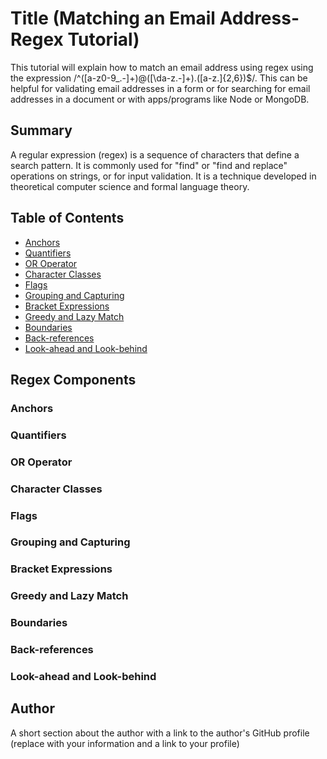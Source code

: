 # Title (Matching an Email Address-Regex Tutorial)

This tutorial will explain how to match an email address using regex using the expression /^([a-z0-9_\.-]+)@([\da-z\.-]+)\.([a-z\.]{2,6})$/. This can be helpful for validating email addresses in a form or for searching for email addresses in a document or with apps/programs like Node or MongoDB.

## Summary

A regular expression (regex) is a sequence of characters that define a search pattern. It is commonly used for "find" or "find and replace" operations on strings, or for input validation. It is a technique developed in theoretical computer science and formal language theory.

## Table of Contents

- [Anchors](#anchors)
- [Quantifiers](#quantifiers)
- [OR Operator](#or-operator)
- [Character Classes](#character-classes)
- [Flags](#flags)
- [Grouping and Capturing](#grouping-and-capturing)
- [Bracket Expressions](#bracket-expressions)
- [Greedy and Lazy Match](#greedy-and-lazy-match)
- [Boundaries](#boundaries)
- [Back-references](#back-references)
- [Look-ahead and Look-behind](#look-ahead-and-look-behind)

## Regex Components



### Anchors

### Quantifiers

### OR Operator

### Character Classes

### Flags

### Grouping and Capturing

### Bracket Expressions

### Greedy and Lazy Match

### Boundaries

### Back-references

### Look-ahead and Look-behind

## Author

A short section about the author with a link to the author's GitHub profile (replace with your information and a link to your profile)
